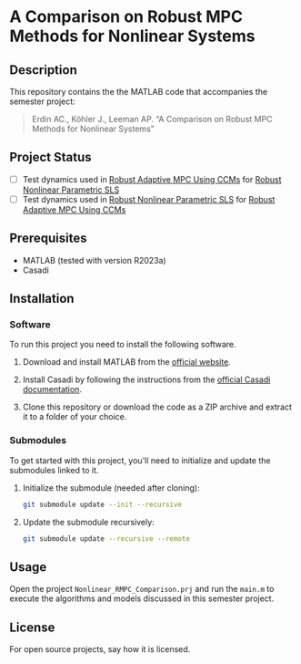 # A Comparison on Robust MPC Methods for Nonlinear Systems

## Description

This repository contains the the MATLAB code that accompanies the semester project:
> Erdin AC., Köhler J., Leeman AP. “A Comparison on Robust MPC Methods for Nonlinear Systems”

## Project Status

- [ ] Test dynamics used in [Robust Adaptive MPC Using CCMs](https://gitlab.ethz.ch/ics/RAMPC-CCM.git) for [Robust Nonlinear Parametric SLS](https://gitlab.ethz.ch/ics/nonlinear-parametric-SLS.git)
- [ ] Test dynamics used in [Robust Nonlinear Parametric SLS](https://gitlab.ethz.ch/ics/nonlinear-parametric-SLS.git) for [Robust Adaptive MPC Using CCMs](https://gitlab.ethz.ch/ics/RAMPC-CCM.git)

## Prerequisites

- MATLAB (tested with version R2023a)
- Casadi

## Installation

### Software

To run this project you need to install the following software.

1. Download and install MATLAB from the [official website](https://www.mathworks.com/products/matlab.html).

2. Install Casadi by following the instructions from the [official Casadi documentation](https://web.casadi.org/get/).

3. Clone this repository or download the code as a ZIP archive and extract it to a folder of your choice.

### Submodules

To get started with this project, you'll need to initialize and update the submodules linked to it.

1. Initialize the submodule (needed after cloning):
   ```bash
   git submodule update --init --recursive
   ```

2. Update the submodule recursively:
   ```bash
   git submodule update --recursive --remote
   ```

## Usage

Open the project `Nonlinear_RMPC_Comparison.prj` and run the `main.m` to execute the algorithms and models discussed in this semester project.

## License

For open source projects, say how it is licensed.

